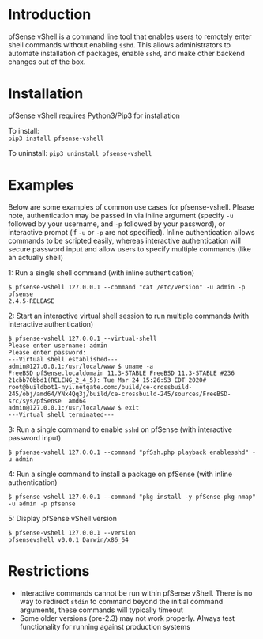 # Introduction
pfSense vShell is a command line tool that enables users to remotely enter shell commands without enabling `sshd`.
This allows administrators to automate installation of packages, enable `sshd`, and make other backend changes out of 
the box.

# Installation
pfSense vShell requires Python3/Pip3 for installation<br>

To install:<br>
`pip3 install pfsense-vshell` 

To uninstall:
`pip3 uninstall pfsense-vshell`

# Examples
Below are some examples of common use cases for pfsense-vshell. Please note, authentication may be passed in via inline
argument (specify `-u` followed by your username, and `-p` followed by your password), or interactive prompt (if `-u`
or `-p` are not specified). Inline authentication allows commands to be scripted easily, whereas interactive 
authentication will secure password input and allow users to specify multiple commands (like an actually shell)<br>

1: Run a single shell command (with inline authentication)
```shell script
$ pfsense-vshell 127.0.0.1 --command "cat /etc/version" -u admin -p pfsense
2.4.5-RELEASE
```
2: Start an interactive virtual shell session to run multiple commands (with interactive authentication)
```shell script
$ pfsense-vshell 127.0.0.1 --virtual-shell
Please enter username: admin
Please enter password:
---Virtual shell established---
admin@127.0.0.1:/usr/local/www $ uname -a
FreeBSD pfSense.localdomain 11.3-STABLE FreeBSD 11.3-STABLE #236 21cbb70bbd1(RELENG_2_4_5): Tue Mar 24 15:26:53 EDT 2020#     root@buildbot1-nyi.netgate.com:/build/ce-crossbuild-245/obj/amd64/YNx4Qq3j/build/ce-crossbuild-245/sources/FreeBSD-src/sys/pfSense  amd64
admin@127.0.0.1:/usr/local/www $ exit
---Virtual shell terminated---
```
3: Run a single command to enable `sshd` on pfSense (with interactive password input)
```shell script
$ pfsense-vshell 127.0.0.1 --command "pfSsh.php playback enablesshd" -u admin
```

4: Run a single command to install a package on pfSense (with inline authentication)
```shell script
$ pfsense-vshell 127.0.0.1 --command "pkg install -y pfSense-pkg-nmap" -u admin -p pfsense
```

5: Display pfSense vShell version
```shell script
$ pfsense-vshell 127.0.0.1 --version
pfsensevshell v0.0.1 Darwin/x86_64
```
# Restrictions
- Interactive commands cannot be run within pfSense vShell. There is no way to redirect `stdin` to command beyond the 
initial command arguments, these commands will typically timeout
- Some older versions (pre-2.3) may not work properly. Always test functionality for running against production systems



